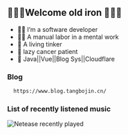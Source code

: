 ## 👋👋👋Welcome old iron 👋👋👋

- 👨‍💻 I’m a software developer
- 👨‍🌾 A manual labor in a mental work
- 👯 A living tinker
- 🛌 lazy cancer patient
- 🛒 Java||Vue||Blog Sys||Cloudflare

### Blog
```bash
  https://www.blog.tangbojin.cn/
```
### List of recently listened music

<img src="https://netease-recent-profile.vercel.app/?id=46643840&size=60" alt="Netease recently played" title="Netease recently played">

